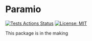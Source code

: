 # Paramio
[![Tests Actions Status](https://github.com/matbmeijer/paramio/workflows/tests/badge.svg)](https://github.com/matbmeijer/paramio/actions)
[![License: MIT](https://img.shields.io/badge/License-MIT-yellow.svg)](https://opensource.org/licenses/MIT)

This package is in the making
